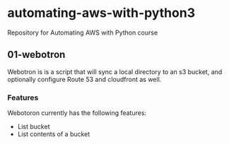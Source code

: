 # automating-aws-with-python3
Repository for Automating AWS with Python course

## 01-webotron

Webotron is is a script that will sync a local directory to an s3 bucket, and optionally configure Route 53 and cloudfront as well.

### Features

Webotoron currently has the following features:
- List bucket
- List contents of a bucket